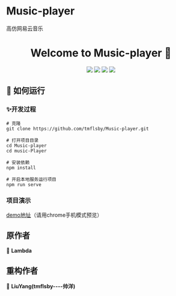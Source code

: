 # Music-player
高仿网易云音乐

<h1 align="center">Welcome to Music-player 👋</h1>
<p align="center">
  <img src="https://img.shields.io/badge/node-v10.15.3-green" />
  <img src="https://img.shields.io/badge/npm-6.13.2-yellowgreen" />
  <img src="https://img.shields.io/badge/vue-^2.6.10-greenyellow" />
  <img src="https://img.shields.io/badge/vueCli-3.11.0-yellow" />
</p>

## 🚀 如何运行

### ✨开发过程

```
# 克隆
git clone https://github.com/tmflsby/Music-player.git
```

```
# 打开项目目录
cd Music-player
cd music-Player
```

```
# 安装依赖
npm install
```

```
# 开启本地服务运行项目
npm run serve
```

### 项目演示

[demo地址](http://140.143.128.100:8080)（请用chrome手机模式预览）


## 原作者

👤 **Lambda**

## 重构作者

👤 **LiuYang(tmflsby----帅洋)**
